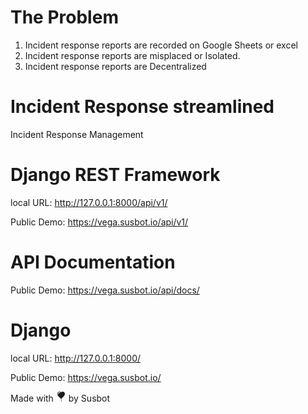 # The Problem

1. Incident response reports are recorded on Google Sheets or excel
2. Incident response reports are misplaced or Isolated.
3. Incident response reports are Decentralized 

# Incident Response streamlined 

Incident Response Management

# Django REST Framework

local URL: http://127.0.0.1:8000/api/v1/

Public Demo: https://vega.susbot.io/api/v1/


# API Documentation

Public Demo: https://vega.susbot.io/api/docs/


# Django

local URL: http://127.0.0.1:8000/

Public Demo: https://vega.susbot.io/




Made with <svg xmlns="http://www.w3.org/2000/svg" width="16" height="16" fill="currentColor" class="bi bi-balloon-heart-fill" viewBox="0 0 16 16">
  <path fill-rule="evenodd" d="M8.49 10.92C19.412 3.382 11.28-2.387 8 .986 4.719-2.387-3.413 3.382 7.51 10.92l-.234.468a.25.25 0 1 0 .448.224l.04-.08c.009.17.024.315.051.45.068.344.208.622.448 1.102l.013.028c.212.422.182.85.05 1.246-.135.402-.366.751-.534 1.003a.25.25 0 0 0 .416.278l.004-.007c.166-.248.431-.646.588-1.115.16-.479.212-1.051-.076-1.629-.258-.515-.365-.732-.419-1.004a2.376 2.376 0 0 1-.037-.289l.008.017a.25.25 0 1 0 .448-.224l-.235-.468ZM6.726 1.269c-1.167-.61-2.8-.142-3.454 1.135-.237.463-.36 1.08-.202 1.85.055.27.467.197.527-.071.285-1.256 1.177-2.462 2.989-2.528.234-.008.348-.278.14-.386Z"/>
</svg> by Susbot